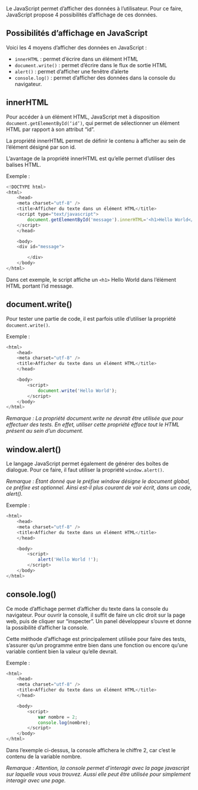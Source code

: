 Le JavaScript permet d’afficher des données à l’utilisateur. Pour ce faire, JavaScript propose 4 possibilités d’affichage de ces données. 

## Possibilités d’affichage en JavaScript

Voici les 4 moyens d’afficher des données en JavaScript :

- ```innerHTML``` : permet d’écrire dans un élément HTML
- ```document.write()``` : permet d’écrire dans le flux de sortie HTML
- ```alert()``` : permet d’afficher une fenêtre d’alerte
- ```console.log()``` : permet d’afficher des données dans la console du navigateur. 

## innerHTML

Pour accéder à un élément HTML, JavaScript met à disposition ```document.getElementById(‘id’)```, qui permet de sélectionner un élément HTML par rapport à son attribut “id”. 

La propriété innerHTML permet de définir le contenu à afficher au sein de l’élément désigné par son id. 

L’avantage de la propriété innerHTML est qu’elle permet d’utiliser des balises HTML.

Exemple : 

``` js
<!DOCTYPE html>
<html>
    <head>
	<meta charset="utf-8" />
	<title>Afficher du texte dans un élément HTML</title>
	<script type="text/javascript">
	    document.getElementById('message').innerHTML='<h1>Hello World</h1>';
	</script>
    </head>

    <body>
	<div id="message">

        </div>
    </body>
</html>
```

Dans cet exemple, le script affiche un ```<h1>``` Hello World dans l’élément HTML portant l’id message.

## document.write()

Pour tester une partie de code, il est parfois utile d’utiliser la propriété ```document.write()```.

Exemple :

``` js
<html>
    <head>
	<meta charset="utf-8" />
	<title>Afficher du texte dans un élément HTML</title>
    </head>

    <body>
        <script>
            document.write('Hello World');
        </script>
    </body>
</html>
```

*Remarque : La propriété document.write ne devrait être utilisée que pour effectuer des tests. En effet, utiliser cette propriété efface tout le HTML présent au sein d’un document.*

## window.alert()

Le langage JavaScript permet également de générer des boîtes de dialogue. Pour ce faire, il faut utiliser la propriété ```window.alert()```.

*Remarque : Étant donné que le préfixe window désigne le document global, ce préfixe est optionnel. Ainsi est-il plus courant de voir écrit, dans un code, alert().*

Exemple :

``` js
<html>
    <head>
	<meta charset="utf-8" />
	<title>Afficher du texte dans un élément HTML</title>
    </head>

    <body>
        <script>
            alert('Hello World !');
        </script>
    </body>
</html>
```

## console.log()

Ce mode d’affichage permet d’afficher du texte dans la console du navigateur. Pour ouvrir la console, il suffit de faire un clic droit sur la page web, puis de cliquer sur “inspecter”. Un panel développeur s’ouvre et donne la possibilité d’afficher la console. 

Cette méthode d’affichage est principalement utilisée pour faire des tests, s’assurer qu’un programme entre bien dans une fonction ou encore qu’une variable contient bien la valeur qu’elle devrait. 

Exemple :

``` js
<html>
    <head>
	<meta charset="utf-8" />
	<title>Afficher du texte dans un élément HTML</title>
    </head>

    <body>
	    <script>
            var nombre = 2;
            console.log(nombre);
        </script>
    </body>
</html>
```

Dans l’exemple ci-dessus, la console affichera le chiffre 2, car c’est le contenu de la variable nombre.

*Remarque : Attention, la console permet d’interagir avec la page javascript sur laquelle vous vous trouvez. Aussi elle peut être utilisée pour simplement interagir avec une page.*